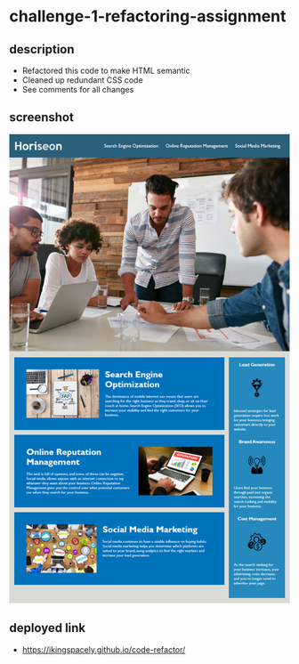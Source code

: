 # challenge-1-refactoring-assignment

## description
- Refactored this code to make HTML semantic
- Cleaned up redundant CSS code
- See comments for all changes

## screenshot
![The Horiseon webpage includes a navigation bar, a header image, and cards with text and images at the bottom of the page.](./assets/images/01-html-css-git-homework-demo.png)

## deployed link
- https://ikingspacely.github.io/code-refactor/
